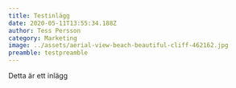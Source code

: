 ```yaml
---
title: Testinlägg
date: 2020-05-11T13:55:34.188Z
author: Tess Persson
category: Marketing
image: ../assets/aerial-view-beach-beautiful-cliff-462162.jpg
preamble: testpreamble
---
```

Detta är ett inlägg